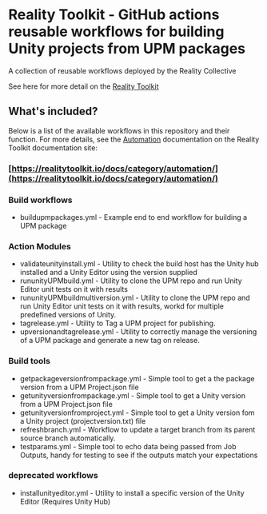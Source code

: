 # Reality Toolkit - GitHub actions reusable workflows for building Unity projects from UPM packages

A collection of reusable workflows deployed by the Reality Collective

See here for more detail on the [Reality Toolkit](https://github.com/realitycollective/com.realitytoolkit.dev)

## What's included?

Below is a list of the available workflows in this repository and their function.
For more details, see the [Automation](https://realitytoolkit.io/docs/category/automation/) documentation on the Reality Toolkit documentation site:

### [https://realitytoolkit.io/docs/category/automation/](https://realitytoolkit.io/docs/category/automation/)

### Build workflows

- buildupmpackages.yml - Example end to end workflow for building a UPM package

### Action Modules

- validateunityinstall.yml - Utility to check the build host has the Unity hub installed and a Unity Editor using the version supplied
- rununityUPMbuild.yml - Utility to clone the UPM repo and run Unity Editor unit tests on it with results
- rununityUPMbuildmultiversion.yml - Utility to clone the UPM repo and run Unity Editor unit tests on it with results, workd for multiple predefined versions of Unity.
- tagrelease.yml - Utility to Tag a UPM project for publishing.
- upversionandtagrelease.yml - Utility to correctly manage the versioning of a UPM package and generate a new tag on release.

### Build tools

- getpackageversionfrompackage.yml - Simple tool to get a the package version from a UPM Project.json file
- getunityversionfrompackage.yml - Simple tool to get a Unity version from a UPM Project.json file
- getunityversionfromproject.yml - Simple tool to get a Unity version fom a Unity project (projectversion.txt) file
- refreshbranch.yml - Workflow to update a target branch from its parent source branch automatically.
- testparams.yml - Simple tool to echo data being passed from Job Outputs, handy for testing to see if the outputs match your expectations

### deprecated workflows

- installunityeditor.yml - Utility to install a specific version of the Unity Editor (Requires Unity Hub)